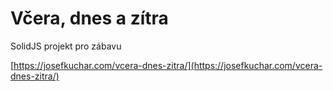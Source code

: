 # Včera, dnes a zítra

SolidJS projekt pro zábavu

[https://josefkuchar.com/vcera-dnes-zitra/](https://josefkuchar.com/vcera-dnes-zitra/)
